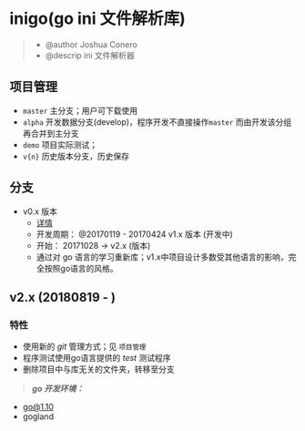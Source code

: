 # inigo(go ini 文件解析库)
> - @author Joshua Conero
> - @descrip ini 文件解析器

## 项目管理
- ``master`` 主分支；用户可下载使用
- ``alpha`` 开发数据分支(develop)，程序开发不直接操作``master`` 而由开发该分组再合并到主分支
- ``demo`` 项目实际测试；
- ``v{n}`` 历史版本分支，历史保存

## 分支
- v0.x 版本
	- [详情](./doc/readme-v0.x.md)
	- 开发周期： @20170119 - 20170424
		v1.x 版本		(开发中)
	- 开始： 20171028 -> 
		v2.x (版本)	
    - 通过对 go 语言的学习重新库；v1.x中项目设计多数受其他语言的影响，完全按照go语言的风格。

## v2.x (20180819 - )
### 特性

- 使用新的 *git* 管理方式；见 ``项目管理``
- 程序测试使用go语言提供的 *test* 测试程序
- 删除项目中与库无关的文件夹，转移至分支



> ***go 开发环境：***

- go@1.10
- gogland
